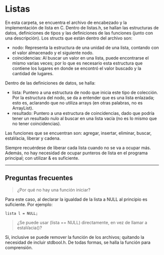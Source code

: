 # Listas

En esta carpeta, se encuentra el archivo de
encabezado y la implementación de lista en C.
Dentro de listas.h, se hallan las estructuras
de datos, definiciones de tipos y las definiciones
de las funciones (junto con una descripción).
Los structs que están dentro del archivo son:

- nodo: Representa la estructura de una unidad
  de una lista, contando con el valor almacenado
  y el siguiente nodo.
- coincidencias: Al buscar un valor en una lista,
  puede encontrarse el mismo varias veces; por
  lo que es necesario esta estructura que
  contiene los lugares en donde se encontró
  el valor buscado y la cantidad de lugares.

Dentro de las definiciones de datos, se halla:

- lista: Puntero a una estructura de nodo que
  inicia este tipo de colección. Por la estructura
  del nodo, se da a entender que es una lista
  enlazada; esto es, aclarando que no utiliza
  arrays (en otras palabras, no es ArrayList).
- resultado: Puntero a una estructura de
  coincidencias, dado que podría tener un
  resultado nulo al buscar en una lista vacía
  (no es lo mismo que no tener coincidencias).

Las funciones que se encuentran son: agregar,
insertar, eliminar, buscar, estaVacia, liberar y
cadena.

Siempre recuérdese de liberar cada lista
cuando no se va a ocupar más. Además, no
hay necesidad de ocupar punteros de lista
en el programa principal; con utilizar & es
suficiente.

___

## Preguntas frecuentes

> ¿Por qué no hay una función iniciar?

Para este caso, al declarar la igualdad de
la lista a NULL al principio es suficiente.
Por ejemplo:

```
lista l = NULL;
```

> ¿Se puede usar (lista == NULL) directamente,
> en vez de llamar a estaVacia()?

Si, inclusive se puede remover la función de
los archivos; quitando la necesidad de
incluir stdbool.h. De todas formas, se halla
la función para comprensión.
